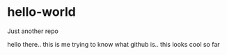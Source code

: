 hello-world
===========

Just another repo

hello there.. this is me trying to know what github is.. this looks cool so far
